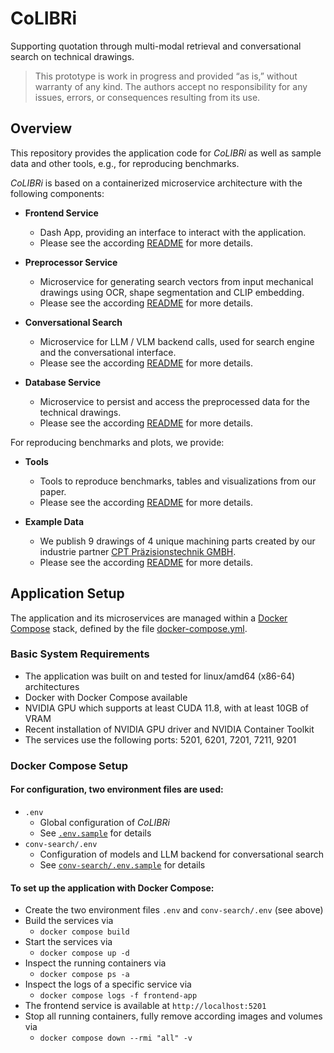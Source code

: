 # CoLIBRi

Supporting quotation through multi-modal retrieval and conversational search on technical drawings. 

> This prototype is work in progress and provided “as is,” without warranty of any kind.
The authors accept no responsibility for any issues, errors, or consequences resulting from its use.

## Overview

This repository provides the application code for _CoLIBRi_ as well as sample data and other tools,
e.g., for reproducing benchmarks.  

_CoLIBRi_ is based on a containerized microservice architecture with the following components:

* **Frontend Service**
  * Dash App, providing an interface to interact with the application.
  * Please see the according [README](frontend/README.md) for more details.

* **Preprocessor Service**
  * Microservice for generating search vectors from input mechanical drawings using OCR, shape segmentation and CLIP embedding.
  * Please see the according [README](preprocessor/README.md) for more details.

* **Conversational Search**
  * Microservice for LLM / VLM backend calls, used for search engine and the conversational interface.
  * Please see the according [README](conv-search/README.md) for more details.

* **Database Service**
  * Microservice to persist and access the preprocessed data for the technical drawings.
  * Please see the according [README](database/README.md) for more details.

For reproducing benchmarks and plots, we provide:

* **Tools**
  * Tools to reproduce benchmarks, tables and visualizations from our paper.
  * Please see the according [README](tools/README.md) for more details.

* **Example Data**
  * We publish 9 drawings of 4 unique machining parts created by our industrie partner [CPT Präzisionstechnik GMBH](https://cptcnc.de).
  * Please see the according [README](example_data/README.md) for more details.

## Application Setup

The application and its microservices are managed within a [Docker Compose](https://docs.docker.com/compose/) stack,
defined by the file [docker-compose.yml](docker-compose.yml).

### Basic System Requirements

* The application was built on and tested for linux/amd64 (x86-64) architectures
* Docker with Docker Compose available
* NVIDIA GPU which supports at least CUDA 11.8, with at least 10GB of VRAM
* Recent installation of NVIDIA GPU driver and NVIDIA Container Toolkit
* The services use the following ports: 5201, 6201, 7201, 7211, 9201

### Docker Compose Setup

#### For configuration, two environment files are used:

* `.env`
  * Global configuration of _CoLIBRi_
  * See [`.env.sample`](.env.sample) for details
* `conv-search/.env`
  * Configuration of models and LLM backend for conversational search
  * See [`conv-search/.env.sample`](conv-search/.env.sample) for details

#### To set up the application with Docker Compose:

* Create the two environment files `.env` and `conv-search/.env` (see above)
* Build the services via 
  * `docker compose build`
* Start the services via 
  * `docker compose up -d`
* Inspect the running containers via 
  * `docker compose ps -a`
* Inspect the logs of a specific service via 
  * `docker compose logs -f frontend-app`
* The frontend service is available at `http://localhost:5201`
* Stop all running containers, fully remove according images and volumes via 
  * `docker compose down --rmi "all" -v`